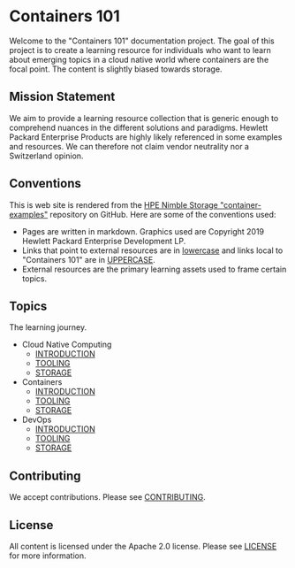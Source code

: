 # Containers 101
Welcome to the "Containers 101" documentation project. The goal of this project is to create a learning resource for individuals who want to learn about emerging topics in a cloud native world where containers are the focal point. The content is slightly biased towards storage.

## Mission Statement
We aim to provide a learning resource collection that is generic enough to comprehend nuances in the different solutions and paradigms. Hewlett Packard Enterprise Products are highly likely referenced in some examples and resources. We can therefore not claim vendor neutrality nor a Switzerland opinion.

## Conventions
This is web site is rendered from the [HPE Nimble Storage "container-examples"](https://github.com/NimbleStorage/container-examples) repository on GitHub. Here are some of the conventions used:

- Pages are written in markdown. Graphics used are Copyright 2019 Hewlett Packard Enterprise Development LP.
- Links that point to external resources are in [lowercase](https://hpe.com) and links local to "Containers 101" are in [UPPERCASE](README.md).
- External resources are the primary learning assets used to frame certain topics.

## Topics
The learning journey.

- Cloud Native Computing
  - [INTRODUCTION](CLOUD_NATIVE_INTRO.md)
  - [TOOLING](CLOUD_NATIVE_TOOLING.md)
  - [STORAGE](CLOUD_NATIVE_STORAGE.md)
- Containers
  - [INTRODUCTION](CONTAINER_INTRO.md)
  - [TOOLING](CONTAINER_TOOLING.md)
  - [STORAGE](CONTAINER_STORAGE.md)
- DevOps
  - [INTRODUCTION](DEVOPS_INTRO.md)
  - [TOOLING](DEVOPS_TOOLING.md)
  - [STORAGE](DEVOPS_STORAGE.md)

## Contributing
We accept contributions. Please see [CONTRIBUTING](https://github.com/NimbleStorage/container-examples/blob/master/CONTRIBUTING.md).

## License
All content is licensed under the Apache 2.0 license. Please see [LICENSE](https://github.com/NimbleStorage/container-examples/blog/master/LICENSE) for more information.
